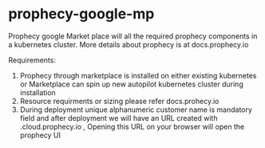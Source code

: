 # prophecy-google-mp

Prophecy google Market place will all the required prophecy components in a kubernetes cluster.  More details about prophecy is at docs.prophecy.io

Requirements:

1. Prophecy through marketplace is installed on either existing kubernetes or Marketplace can spin up new autopilot kubernetes cluster during installation
2. Resource requirments  or sizing please refer docs.prohecy.io
3. During deployment unique alphanumeric customer name is mandatory field and after deployment we will have an URL created with <customername>.cloud.prophecy.io , Opening this URL on your browser will open the prophecy UI